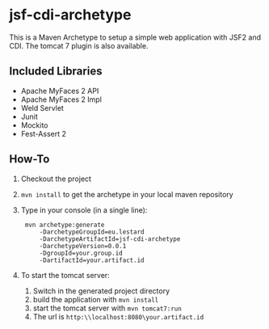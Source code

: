 # jsf-cdi-archetype
This is a Maven Archetype to setup a simple web application
with JSF2 and CDI. The tomcat 7 plugin is also available.

## Included Libraries
* Apache MyFaces 2 API
* Apache MyFaces 2 Impl
* Weld Servlet
* Junit
* Mockito
* Fest-Assert 2 



## How-To
1. Checkout the project
2. `mvn install` to get the archetype in your local maven repository
3. Type in your console (in a single line):

		mvn archetype:generate
			-DarchetypeGroupId=eu.lestard
			-DarchetypeArtifactId=jsf-cdi-archetype
			-DarchetypeVersion=0.0.1
			-DgroupId=your.group.id
			-DartifactId=your.artifact.id

4. To start the tomcat server:

	1. Switch in the generated project directory
	2. build the application with `mvn install`
	3. start the tomcat server with `mvn tomcat7:run`
	4. The url is `http:\\localhost:8080\your.artifact.id`
